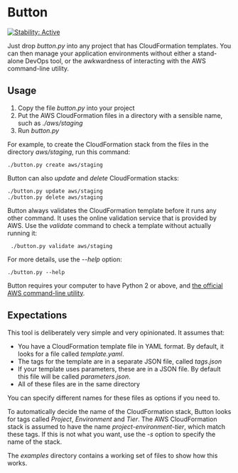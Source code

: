 # Button

[![Stability: Active](https://masterminds.github.io/stability/active.svg)](https://masterminds.github.io/stability/active.html)

Just drop _button.py_ into any project that has CloudFormation templates. You can then manage your application environments without either a stand-alone DevOps tool, or the awkwardness of interacting with the AWS command-line utility.

## Usage

1.  Copy the file _button.py_ into your project
2.  Put the AWS CloudFormation files in a directory with a sensible name, such as _./aws/staging_
3.  Run _button.py_

For example, to create the CloudFormation stack from the files in the directory _aws/staging_, run this command:

    ./button.py create aws/staging

Button can also _update_ and _delete_ CloudFormation stacks:

    ./button.py update aws/staging
    ./button.py delete aws/staging

Button always validates the CloudFormation template before it runs any other command. It uses the online validation service that is provided by AWS. Use the _validate_ command to check a template without actually running it:

     ./button.py validate aws/staging

For more details, use the _--help_ option:

    ./button.py --help

Button requires your computer to have Python 2 or above, and [the official AWS command-line utility](https://aws.amazon.com/cli/).

## Expectations

This tool is deliberately very simple and very opinionated. It assumes that:

- You have a CloudFormation template file in YAML format. By default, it looks for a file called _template.yaml_.
- The tags for the template are in a separate JSON file, called _tags.json_
- If your template uses parameters, these are in a JSON file. By default this file will be called _parameters.json_.
- All of these files are in the same directory

You can specify different names for these files as options if you need to.

To automatically decide the name of the CloudFormation stack, Button looks for tags called _Project_, _Environment_ and _Tier_. The AWS CloudFormation stack is assumed to have the name _project-environment-tier_, which match these tags. If this is not what you want, use the _-s_ option to specify the name of the stack.

The _examples_ directory contains a working set of files to show how this works.
